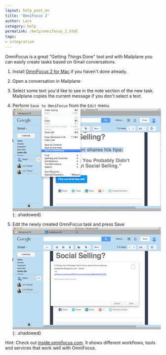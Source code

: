 ```yaml
---
layout: help_post_en
title: 'OmniFocus 2'
author: Lars
category: help
permalink: /help/omnifocus_2.html
tags:
- integration
---
```


OmniFocus is a great "Getting Things Done" tool and with Mailplane you can easily create tasks based on Gmail conversations.

1. Install [OmniFocus 2 for Mac](http://www.omnigroup.com/omnifocus) if you haven't done already.

2. Open a conversation in Mailplane

3. Select some text you'd like to see in the note section of the new task. Mailplane copies the current message if you don't select a text.

4. Perform `Save to OmniFocus` from the `Edit` menu.<br/>
	![](/assets/help/2014-07-03-omnifocus_2/omnifocus_save.png){: .shadowed}

5. Edit the newly created OmniFocus task and press Save<br/>
	![](/assets/help/2014-07-03-omnifocus_2/omnifocus_edit_task.png){: .shadowed}

Hint: Check out [inside.omnifocus.com](http://inside.omnifocus.com). It shows different workflows, tools and services that work well with OmniFocus.